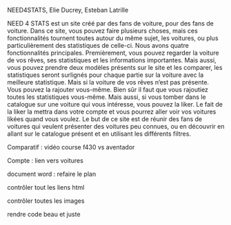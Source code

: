 NEED4STATS, Elie Ducrey, Esteban Latrille

NEED 4 STATS est un site créé par des fans de voiture, pour des fans de voiture. Dans ce site, vous pouvez faire plusieurs choses, mais ces fonctionnalités tournent toutes autour du même sujet, les voitures, ou plus particulièrement des statistiques de celle-ci. Nous avons quatre fonctionnalités principales. Premièrement, vous pouvez regarder la voiture de vos rêves, ses statistiques et les informations importantes. Mais aussi, vous pouvez prendre deux modèles présents sur le site et les comparer, les statistiques seront surlignés pour chaque partie sur la voiture avec la meilleure statistique. Mais si la voiture de vos rêves n’est pas présente. Vous pouvez la rajouter vous-même. Bien sûr il faut que vous rajoutiez toutes les statistiques vous-même. Mais aussi, si vous tomber dans le catalogue sur une voiture qui vous intéresse, vous pouvez la liker. Le fait de la liker la mettra dans votre compte et vous pourrez aller voir vos voitures likées quand vous voulez. Le but de ce site est de réunir des fans de voitures qui veulent présenter des voitures peu connues, ou en découvrir en allant sur le catalogue présent et en utilisant les différents filtres.



Comparatif :
    vidéo course f430 vs aventador

Compte :
    lien vers voitures

document word :
    refaire le plan

contrôler tout les liens html

contrôler toutes les images

rendre code beau et juste


